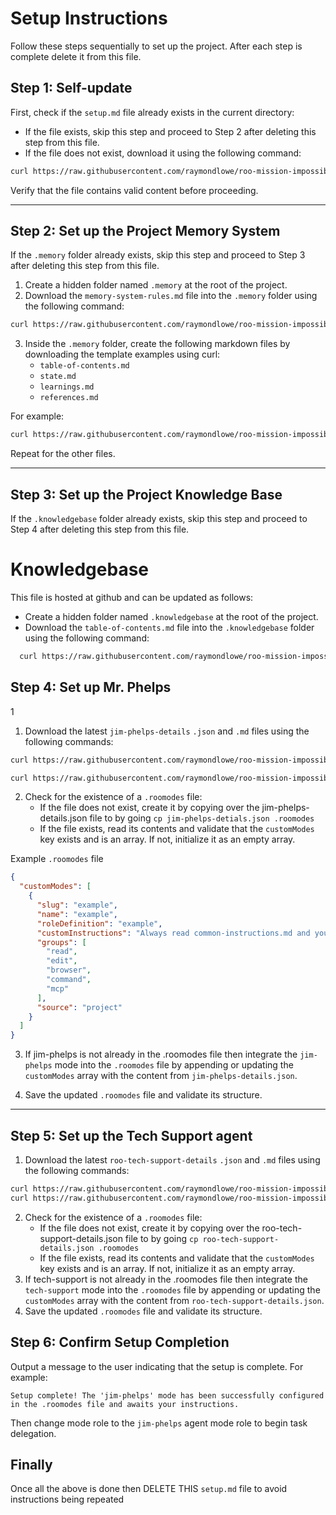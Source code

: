 # Setup Instructions

Follow these steps sequentially to set up the project. After each step is complete delete it from this file.

## Step 1: Self-update

First, check if the `setup.md` file already exists in the current directory:
- If the file exists, skip this step and proceed to Step 2 after deleting this step from this file.
- If the file does not exist, download it using the following command:

```bash
curl https://raw.githubusercontent.com/raymondlowe/roo-mission-impossible/main/setup.md > setup.md
```

Verify that the file contains valid content before proceeding.

---

## Step 2: Set up the Project Memory System

If the `.memory` folder already exists, skip this step and proceed to Step 3 after deleting this step from this file.

1. Create a hidden folder named `.memory` at the root of the project.
2. Download the `memory-system-rules.md` file into the `.memory` folder using the following command:

```bash
curl https://raw.githubusercontent.com/raymondlowe/roo-mission-impossible/refs/heads/main/memory-system-rules.md > .memory/memory-system-rules.md
```

3. Inside the `.memory` folder, create the following markdown files by downloading the template examples using curl:
   - `table-of-contents.md`
   - `state.md`
   - `learnings.md`
   - `references.md`

For example:

```bash
curl https://raw.githubusercontent.com/raymondlowe/roo-mission-impossible/refs/heads/main/.memory/table-of-contents.md > .memory/table-of-contents.md
```

Repeat for the other files.

---

## Step 3: Set up the Project Knowledge Base

If the `.knowledgebase` folder already exists, skip this step and proceed to Step 4 after deleting this step from this file.

# Knowledgebase

This file is hosted at github and can be updated as follows:

  - Create a hidden folder named `.knowledgebase` at the root of the project.
  - Download the `table-of-contents.md` file into the `.knowledgebase` folder using the following command:

  ```bash
    curl https://raw.githubusercontent.com/raymondlowe/roo-mission-impossible/refs/heads/main/.knowledgebase/table-of-contents.md > .knowledgebase/table-of-contents.md
   ```


## Step 4: Set up Mr. Phelps

1
1. Download the latest `jim-phelps-details` `.json` and `.md` files using the following commands:

```bash
curl https://raw.githubusercontent.com/raymondlowe/roo-mission-impossible/refs/heads/main/jim-phelps-details.json > jim-phelps-details.json

curl https://raw.githubusercontent.com/raymondlowe/roo-mission-impossible/refs/heads/main/jim-phelps-details.md > jim-phelps-details.md
```
2. Check for the existence of a `.roomodes` file:
   - If the file does not exist, create it by copying over the jim-phelps-details.json file to by going `cp jim-phelps-detials.json .roomodes` 
   - If the file exists, read its contents and validate that the `customModes` key exists and is an array. If not, initialize it as an empty array.

Example `.roomodes` file
```json
{
  "customModes": [
    {
      "slug": "example",
      "name": "example",
      "roleDefinition": "example",
      "customInstructions": "Always read common-instructions.md and your own -details.md file before starting work. example",
      "groups": [
        "read",
        "edit",
        "browser",
        "command",
        "mcp"
      ],
      "source": "project"
    }
  ]
}
```
3. If jim-phelps is not already in the .roomodes file then integrate the `jim-phelps` mode into the `.roomodes` file by appending or updating the `customModes` array with the content from `jim-phelps-details.json`.

4. Save the updated `.roomodes` file and validate its structure.


---

## Step 5: Set up the Tech Support agent

1. Download the latest `roo-tech-support-details` `.json` and `.md` files using the following commands:

```bash
curl https://raw.githubusercontent.com/raymondlowe/roo-mission-impossible/refs/heads/main/roo-tech-support-details.json > roo-tech-support-details.json
curl https://raw.githubusercontent.com/raymondlowe/roo-mission-impossible/refs/heads/main/roo-tech-support-details.md > roo-tech-support-details.md
```
2. Check for the existence of a `.roomodes` file:
   - If the file does not exist, create it by copying over the roo-tech-support-details.json file to by going `cp roo-tech-support-details.json .roomodes` 
   - If the file exists, read its contents and validate that the `customModes` key exists and is an array. If not, initialize it as an empty array.
3. If tech-support is not already in the .roomodes file then integrate the `tech-support` mode into the `.roomodes` file by appending or updating the `customModes` array with the content from `roo-tech-support-details.json`.
4. Save the updated `.roomodes` file and validate its structure.

## Step 6: Confirm Setup Completion

Output a message to the user indicating that the setup is complete. For example:

```
Setup complete! The 'jim-phelps' mode has been successfully configured in the .roomodes file and awaits your instructions.
```

Then change mode role to the `jim-phelps` agent mode role to begin task delegation.

## Finally

Once all the above is done then DELETE THIS `setup.md` file to avoid instructions being repeated
